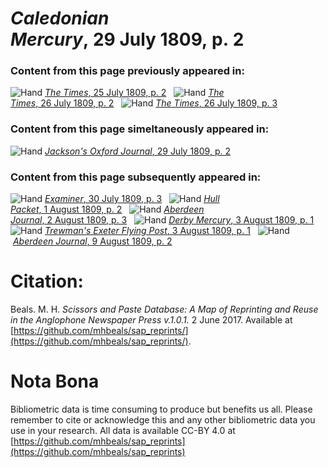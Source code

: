 # *Caledonian Mercury*, 29 July 1809, p. 2  
  
### Content from this page previously appeared in:  
![Hand](http://scissorsandpaste.net/wp-content/uploads/2017/06/smallhandpointer.png) [*The Times*, 25 July 1809, p. 2](https://mhbeals.github.io/sap_html/The-Times/The-Times-25-July-1809-p-2)  
![Hand](http://scissorsandpaste.net/wp-content/uploads/2017/06/smallhandpointer.png) [*The Times*, 26 July 1809, p. 2](https://mhbeals.github.io/sap_html/The-Times/The-Times-26-July-1809-p-2)  
![Hand](http://scissorsandpaste.net/wp-content/uploads/2017/06/smallhandpointer.png) [*The Times*, 26 July 1809, p. 3](https://mhbeals.github.io/sap_html/The-Times/The-Times-26-July-1809-p-3)  
  
### Content from this page simeltaneously appeared in:  
![Hand](http://scissorsandpaste.net/wp-content/uploads/2017/06/smallhandpointer.png) [*Jackson's Oxford Journal*, 29 July 1809, p. 2](https://mhbeals.github.io/sap_html/Jackson's-Oxford-Journal/Jackson's-Oxford-Journal-29-July-1809-p-2)  
  
### Content from this page subsequently appeared in:  
![Hand](http://scissorsandpaste.net/wp-content/uploads/2017/06/smallhandpointer.png) [*Examiner*, 30 July 1809, p. 3](https://mhbeals.github.io/sap_html/Examiner/Examiner-30-July-1809-p-3)  
![Hand](http://scissorsandpaste.net/wp-content/uploads/2017/06/smallhandpointer.png) [*Hull Packet*, 1 August 1809, p. 2](https://mhbeals.github.io/sap_html/Hull-Packet/Hull-Packet-1-August-1809-p-2)  
![Hand](http://scissorsandpaste.net/wp-content/uploads/2017/06/smallhandpointer.png) [*Aberdeen Journal*, 2 August 1809, p. 3](https://mhbeals.github.io/sap_html/Aberdeen-Journal/Aberdeen-Journal-2-August-1809-p-3)  
![Hand](http://scissorsandpaste.net/wp-content/uploads/2017/06/smallhandpointer.png) [*Derby Mercury*, 3 August 1809, p. 1](https://mhbeals.github.io/sap_html/Derby-Mercury/Derby-Mercury-3-August-1809-p-1)  
![Hand](http://scissorsandpaste.net/wp-content/uploads/2017/06/smallhandpointer.png) [*Trewman's Exeter Flying Post*, 3 August 1809, p. 1](https://mhbeals.github.io/sap_html/Trewman's-Exeter-Flying-Post/Trewman's-Exeter-Flying-Post-3-August-1809-p-1)  
![Hand](http://scissorsandpaste.net/wp-content/uploads/2017/06/smallhandpointer.png) [*Aberdeen Journal*, 9 August 1809, p. 2](https://mhbeals.github.io/sap_html/Aberdeen-Journal/Aberdeen-Journal-9-August-1809-p-2)  


# Citation: 

Beals. M. H. *Scissors and Paste Database: A Map of Reprinting and Reuse in the Anglophone Newspaper Press v.1.0.1.* 2 June 2017. Available at [https://github.com/mhbeals/sap_reprints/](https://github.com/mhbeals/sap_reprints/). 

# Nota Bona

Bibliometric data is time consuming to produce but benefits us all. Please remember to cite or acknowledge this and any other bibliometric data you use in your research. All data is available CC-BY 4.0 at [https://github.com/mhbeals/sap_reprints](https://github.com/mhbeals/sap_reprints)